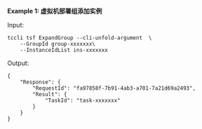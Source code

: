 **Example 1: 虚拟机部署组添加实例**



Input: 

```
tccli tsf ExpandGroup --cli-unfold-argument  \
    --GroupId group-xxxxxxx\
    --InstanceIdList ins-xxxxxxx
```

Output: 
```
{
    "Response": {
        "RequestId": "fa97858f-7b91-4ab3-a701-7a21d69a2493",
        "Result": {
            "TaskId": "task-xxxxxxx"
        }
    }
}
```


